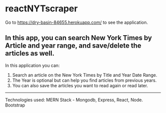 # reactNYTscraper
Go to https://dry-basin-84655.herokuapp.com/ to see the application. 

In this app, you can search New York Times by Article and year range, and save/delete the articles as well.
-------------------------------------------------------------------------------------------

In this application you can:

1. Search an article on the New York Times by Title and Year Date Range. 
2. The Year is optional but can help you find articles from previous years.
2. You can also save the articles you want to read again or read later.

-------------------------------------------------------------------------------------------

Technologies used:
MERN Stack - Mongodb, Express, React, Node.
Bootstrap

